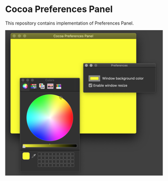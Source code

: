 # Cocoa Preferences Panel

This repository contains implementation of Preferences Panel.

![image missing](App.png "Application UI")